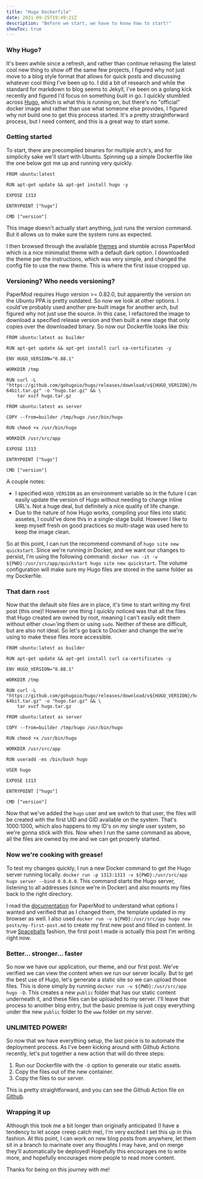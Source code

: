 ```yaml
---
title: "Hugo Dockerfile"
date: 2021-09-25T19:49:21Z
description: "Before we start, we have to know how to start!"
showToc: true
---
```

### Why Hugo?
It's been awhile since a refresh, and rather than continue rehasing the latest cool new thing to show off the same few projects, I figured why not just move to a blog style format that allows for quick posts and discussing whatever cool thing I've been up to. I did a bit of research and while the standard for markdown to blog seems to Jekyll, I've been on a golang kick recently and figured I'd focus on something built in go. I quickly stumbled across [Hugo](https://gohugo.io/), which is what this is running on, but there's no "official" docker image and rather than use what someone else provides, I figured why not build one to get this process started. It's a pretty straightforward process, but I need content, and this is a great way to start some.

### Getting started
To start, there are precompiled binaries for multiple arch's, and for simplicity sake we'll start with Ubuntu. Spinning up a simple Dockerfile like the one below got me up and running very quickly.
```
FROM ubuntu:latest

RUN apt-get update && apt-get install hugo -y

EXPOSE 1313

ENTRYPOINT ["hugo"]

CMD ["version"]
```
This image doesn't actually start anything, just runs the version command. But it allows us to make sure the system runs as expected.

I then browsed through the available [themes](https://themes.gohugo.io/) and stumble across PaperMod which is a nice minimalist theme with a default dark option. I downloaded the theme per the instructions, which was very simple, and changed the config file to use the new theme. This is where the first issue cropped up.

### Versioning? Who needs versioning?
PaperMod requires Hugo version >= 0.82.0, but apparently the version on the Ubuntu PPA is pretty outdated. So now we look at other options. I could've probably used another pre-built image for another arch, but figured why not just use the source. In this case, I refactored the image to download a specified release version and then built a new stage that only copies over the downloaded binary. So now our Dockerfile looks like this:
```
FROM ubuntu:latest as builder

RUN apt-get update && apt-get install curl ca-certificates -y

ENV HUGO_VERSION="0.88.1"

WORKDIR /tmp

RUN curl -L "https://github.com/gohugoio/hugo/releases/download/v${HUGO_VERSION}/hugo_${HUGO_VERSION}_Linux-64bit.tar.gz" -o "hugo.tar.gz" && \
    tar xvzf hugo.tar.gz

FROM ubuntu:latest as server

COPY --from=builder /tmp/hugo /usr/bin/hugo

RUN chmod +x /usr/bin/hugo

WORKDIR /usr/src/app

EXPOSE 1313

ENTRYPOINT ["hugo"]

CMD ["version"]
```
A couple notes:
  + I specified `HUGO_VERSION` as an environment variable so in the future I can easily update the version of Hugo without needing to change inline URL's. Not a huge deal, but definitely a nice quality of life change.
  + Due to the nature of how Hugo works, compiling your files into static assetes, I could've done this in a single-stage build. However I like to keep myself fresh on good practices so multi-stage was used here to keep the image clean.

So at this point, I can run the recommend command of `hugo site new quickstart`. Since we're running in Docker, and we want our changes to persist, I'm using the following command:
`docker run -it -v ${PWD}:/usr/src/app/quickstart hugo site new quickstart`. The volume configuration will make sure my Hugo files are stored in the same folder as my Dockerfile.

### That darn `root`
Now that the default site files are in place, it's time to start writing my first post (this one)! However one thing I quickly noticed was that all the files that Hugo created are owned by root, meaning I can't easily edit them without either `chown`'ing them or using `sudo`. Neither of these are difficult, but are also not ideal. So let's go back to Docker and change the we're using to make these files more accessible.

```
FROM ubuntu:latest as builder

RUN apt-get update && apt-get install curl ca-certificates -y

ENV HUGO_VERSION="0.88.1"

WORKDIR /tmp

RUN curl -L "https://github.com/gohugoio/hugo/releases/download/v${HUGO_VERSION}/hugo_${HUGO_VERSION}_Linux-64bit.tar.gz" -o "hugo.tar.gz" && \
    tar xvzf hugo.tar.gz

FROM ubuntu:latest as server

COPY --from=builder /tmp/hugo /usr/bin/hugo

RUN chmod +x /usr/bin/hugo

WORKDIR /usr/src/app

RUN useradd -ms /bin/bash hugo

USER hugo

EXPOSE 1313

ENTRYPOINT ["hugo"]

CMD ["version"]
```
Now that we've added the `hugo` user and we switch to that user, the files will be created with the first UID and GID available on the system. That's 1000:1000, which also happens to my ID's on my single user system, so we're gonna stick with this. Now when I run the same command as above, all the files are owned by me and we can get properly started.

### Now we're cooking with grease!
To test my changes quickly, I run a new Docker command to get the Hugo server running locally. `docker run -p 1313:1313 -v ${PWD}:/usr/src/app hugo server --bind 0.0.0.0`. This command starts the Hugo server, listening to all addresses (since we're in Docker) and also mounts my files back to the right directory.

I read the [documentation](https://adityatelange.github.io/hugo-PaperMod/) for PaperMod to understand what options I wanted and verified that as I changed them, the template updated in my browser as well. I also used `docker run -v ${PWD}:/usr/src/app hugo new posts/my-first-post.md` to create my first new post and filled in content. In true [Spaceballs](https://www.imdb.com/title/tt0094012/) fashion, the first post I made is actually this post I'm writing right now.

### Better... stronger... faster
So now we have our application, our theme, and our first post. We've verified we can view the content when we run our server locally. But to get the best use of Hugo, let's generate a static site so we can upload those files. This is done simply by running `docker run -v ${PWD}:/usr/src/app hugo -D`. This creates a new `public` folder that has our static content underneath it, and these files can be uploaded to my server. I'll leave that process to another blog entry, but the basic premise is just copy everything under the new `public` folder to the `www` folder on my server. 

### UNLIMITED POWER!
So now that we have everything setup, the last piece is to automate the deployment process. As I've been kicking around with Github Actions recently, let's put together a new action that will do three steps:
1. Run our Dockerfile with the `-D` option to generate our static assets.
1. Copy the files out of the new container.
1. Copy the files to our server.

This is pretty straightforward, and you can see the Github Action file on [Github](https://github.com/ImDevinC/site/.github/workflows/publish.yaml).

### Wrapping it up
Although this took me a bit longer than originally anticipated (I have a tendency to let scope creep catch me), I'm very excited I set this up in this fashion. At this point, I can work on new blog posts from anywhere, let them sit in a branch to marinate over any thoughts I may have, and on merge they'll automatically be deployed! Hopefully this encourages me to write more, and hopefully encourages more people to read more content.

Thanks for being on this journey with me!